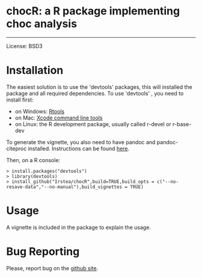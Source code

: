chocR: a R package implementing choc analysis
==================================================
---
License: BSD3

# Installation #
The easiest solution is to use the 'devtools' packages, this will installed the package and all required dependencies. To use 'devtools' , you need to install first:
* on Windows: [Rtools](http://cran.r-project.org/bin/windows/Rtools/)  
* on Mac: [Xcode command line tools](https://developer.apple.com/downloads)  
* on Linux: the R development package, usually called r-devel or r-base-dev  
  
To generate the vignette, you also need to have pandoc and pandoc-citeproc installed. Instructions can be found [here](https://pandoc.org/installing.html).    
  
Then, on a R console:

    > install.packages("devtools")
    > library(devtools)
    > install_github("Irstea/chocR",build=TRUE,build_opts = c("--no-resave-data","--no-manual"),build_vignettes = TRUE)

# Usage #
A vignette is included in the package to explain the usage.  

# Bug Reporting #
Please, report bug on the [github site](https://github.com/Irstea/chocR/issues).
